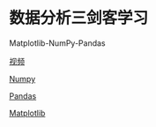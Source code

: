 # 数据分析三剑客学习

Matplotlib-NumPy-Pandas

[视频](https://www.bilibili.com/video/BV1wN4y1T7K9/?share_source=copy_web&vd_source=841f0dab8930dfb1f8af9163985f9228)

[Numpy](./numpy/readme.md)

[Pandas](./pandas/pandas.ipynb)

[Matplotlib](./Matplotlib/readme.md)
